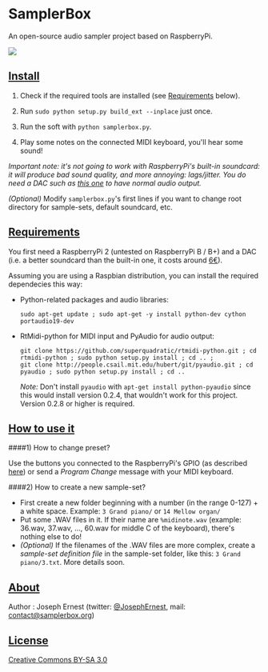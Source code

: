 SamplerBox
==========

An open-source audio sampler project based on RaspberryPi.

[![](http://gget.it/flurexml/1.jpg)](https://www.youtube.com/watch?v=yz7GZ8YOjTw)


[Install](#install)
----

1. Check if the required tools are installed (see [Requirements](#requirements) below).

2. Run `sudo python setup.py build_ext --inplace` just once.

3. Run the soft with `python samplerbox.py`.

4. Play some notes on the connected MIDI keyboard, you'll hear some sound!  

  *Important note: it's not going to work with RaspberryPi's built-in soundcard: it will produce bad sound quality, and more annoying: lags/jitter. You do need a DAC such as [this one](http://www.ebay.fr/itm/1Pc-PCM2704-5V-Mini-USB-Alimente-Sound-Carte-DAC-decodeur-Board-pr-ordinateur-PC-/231334667385?pt=LH_DefaultDomain_71&hash=item35dc9ee479) to have normal audio output.*

*(Optional)*  Modify `samplerbox.py`'s first lines if you want to change root directory for sample-sets, default soundcard, etc.

[Requirements](#requirements)
----

You first need a RaspberryPi 2 (untested on RaspberryPi B / B+) and a DAC (i.e. a better soundcard than the built-in one, it costs around [6€](http://www.ebay.fr/itm/1Pc-PCM2704-5V-Mini-USB-Alimente-Sound-Carte-DAC-decodeur-Board-pr-ordinateur-PC-/231334667385?pt=LH_DefaultDomain_71&hash=item35dc9ee479)).

Assuming you are using a Raspbian distribution, you can install the required dependecies this way:

* Python-related packages and audio libraries:

  ~~~
  sudo apt-get update ; sudo apt-get -y install python-dev cython portaudio19-dev
  ~~~

* RtMidi-python for MIDI input and PyAudio for audio output:

  ~~~
  git clone https://github.com/superquadratic/rtmidi-python.git ; cd rtmidi-python ; sudo python setup.py install ; cd .. ;
  git clone http://people.csail.mit.edu/hubert/git/pyaudio.git ; cd pyaudio ; sudo python setup.py install ; cd ..
  ~~~

  *Note:* Don't install `pyaudio` with `apt-get install python-pyaudio` since this would install version 0.2.4, that wouldn't work for this project. Version 0.2.8 or higher is required.

  <!-- wget http://ftp.de.debian.org/debian/pool/main/p/python-pyaudio/python-pyaudio_0.2.8-1+b1_armhf.deb ; dpkg -i python-pyaudio_0.2.8-1+b1_armhf.deb -->  

[How to use it](#howto)
----

####1) How to change preset?

Use the buttons you connected to the RaspberryPi's GPIO (as described [here](http://www.samplerbox.org/makeit/)) or send a *Program Change* message with your MIDI keyboard.

####2) How to create a new sample-set?

* First create a new folder beginning with a number (in the range 0-127) + a white space. Example: `3 Grand piano/` or `14 Mellow organ/`
* Put some .WAV files in it. If their name are `%midinote.wav` (example: 36.wav, 37.wav, ..., 60.wav for middle C of the keyboard), there's nothing else to do!
* *(Optional)* If the filenames of the .WAV files are more complex, create a *sample-set definition file* in the sample-set folder, like this: `3 Grand piano/3.txt`. More details soon.


[About](#about)
----

Author : Joseph Ernest (twitter: [@JosephErnest](http:/twitter.com/JosephErnest), mail: [contact@samplerbox.org](mailto:contact@samplerbox.org))


[License](#license)
----

[Creative Commons BY-SA 3.0](http://creativecommons.org/licenses/by-sa/3.0/)
